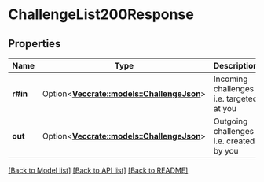 # ChallengeList200Response

## Properties

Name | Type | Description | Notes
------------ | ------------- | ------------- | -------------
**r#in** | Option<[**Vec<crate::models::ChallengeJson>**](ChallengeJson.md)> | Incoming challenges i.e. targeted at you | [optional]
**out** | Option<[**Vec<crate::models::ChallengeJson>**](ChallengeJson.md)> | Outgoing challenges i.e. created by you | [optional]

[[Back to Model list]](../README.md#documentation-for-models) [[Back to API list]](../README.md#documentation-for-api-endpoints) [[Back to README]](../README.md)


